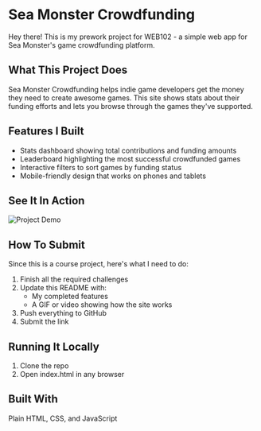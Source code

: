 # Sea Monster Crowdfunding

Hey there! This is my prework project for WEB102 - a simple web app for Sea Monster's game crowdfunding platform.

## What This Project Does

Sea Monster Crowdfunding helps indie game developers get the money they need to create awesome games. This site shows stats about their funding efforts and lets you browse through the games they've supported.

## Features I Built

- Stats dashboard showing total contributions and funding amounts
- Leaderboard highlighting the most successful crowdfunded games
- Interactive filters to sort games by funding status
- Mobile-friendly design that works on phones and tablets

## See It In Action

![Project Demo](https://imgur.com/a/kwRWTRO.gif)


## How To Submit

Since this is a course project, here's what I need to do:

1. Finish all the required challenges
2. Update this README with:
   - My completed features
   - A GIF or video showing how the site works
3. Push everything to GitHub
4. Submit the link

## Running It Locally

1. Clone the repo
2. Open index.html in any browser

## Built With

Plain HTML, CSS, and JavaScript
